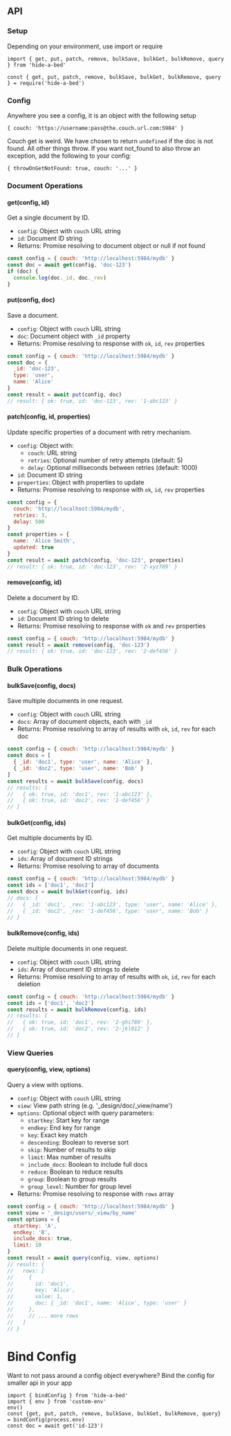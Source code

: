 API 
-------------

### Setup

Depending on your environment, use import or require

```
import { get, put, patch, remove, bulkSave, bulkGet, bulkRemove, query } from 'hide-a-bed'
```
```
const { get, put, patch, remove, bulkSave, bulkGet, bulkRemove, query } = require('hide-a-bed')
```

### Config

Anywhere you see a config, it is an object with the following setup

```
{ couch: 'https://username:pass@the.couch.url.com:5984' }
```
Couch get is weird. We have chosen to return ```undefined``` if the doc is not found. All other things throw. If you want 
not_found to also throw an exception, add the following to your config:

```
{ throwOnGetNotFound: true, couch: '...' }
```

### Document Operations


#### get(config, id)
Get a single document by ID.
- `config`: Object with `couch` URL string
- `id`: Document ID string
- Returns: Promise resolving to document object or null if not found

```javascript
const config = { couch: 'http://localhost:5984/mydb' }
const doc = await get(config, 'doc-123')
if (doc) {
  console.log(doc._id, doc._rev)
}
```

#### put(config, doc) 
Save a document.
- `config`: Object with `couch` URL string
- `doc`: Document object with `_id` property
- Returns: Promise resolving to response with `ok`, `id`, `rev` properties

```javascript
const config = { couch: 'http://localhost:5984/mydb' }
const doc = { 
  _id: 'doc-123',
  type: 'user',
  name: 'Alice'
}
const result = await put(config, doc)
// result: { ok: true, id: 'doc-123', rev: '1-abc123' }
```

#### patch(config, id, properties)
Update specific properties of a document with retry mechanism.
- `config`: Object with:
  - `couch`: URL string
  - `retries`: Optional number of retry attempts (default: 5)
  - `delay`: Optional milliseconds between retries (default: 1000)
- `id`: Document ID string
- `properties`: Object with properties to update
- Returns: Promise resolving to response with `ok`, `id`, `rev` properties

```javascript
const config = { 
  couch: 'http://localhost:5984/mydb',
  retries: 3,
  delay: 500
}
const properties = { 
  name: 'Alice Smith',
  updated: true
}
const result = await patch(config, 'doc-123', properties)
// result: { ok: true, id: 'doc-123', rev: '2-xyz789' }
```

#### remove(config, id)
Delete a document by ID.
- `config`: Object with `couch` URL string
- `id`: Document ID string to delete
- Returns: Promise resolving to response with `ok` and `rev` properties

```javascript
const config = { couch: 'http://localhost:5984/mydb' }
const result = await remove(config, 'doc-123')
// result: { ok: true, id: 'doc-123', rev: '2-def456' }
```

### Bulk Operations

#### bulkSave(config, docs)
Save multiple documents in one request.
- `config`: Object with `couch` URL string
- `docs`: Array of document objects, each with `_id`
- Returns: Promise resolving to array of results with `ok`, `id`, `rev` for each doc

```javascript
const config = { couch: 'http://localhost:5984/mydb' }
const docs = [
  { _id: 'doc1', type: 'user', name: 'Alice' },
  { _id: 'doc2', type: 'user', name: 'Bob' }
]
const results = await bulkSave(config, docs)
// results: [
//   { ok: true, id: 'doc1', rev: '1-abc123' },
//   { ok: true, id: 'doc2', rev: '1-def456' }
// ]
```

#### bulkGet(config, ids)
Get multiple documents by ID.
- `config`: Object with `couch` URL string
- `ids`: Array of document ID strings
- Returns: Promise resolving to array of documents

```javascript
const config = { couch: 'http://localhost:5984/mydb' }
const ids = ['doc1', 'doc2']
const docs = await bulkGet(config, ids)
// docs: [
//   { _id: 'doc1', _rev: '1-abc123', type: 'user', name: 'Alice' },
//   { _id: 'doc2', _rev: '1-def456', type: 'user', name: 'Bob' }
// ]
```

#### bulkRemove(config, ids)
Delete multiple documents in one request.
- `config`: Object with `couch` URL string
- `ids`: Array of document ID strings to delete
- Returns: Promise resolving to array of results with `ok`, `id`, `rev` for each deletion

```javascript
const config = { couch: 'http://localhost:5984/mydb' }
const ids = ['doc1', 'doc2']
const results = await bulkRemove(config, ids)
// results: [
//   { ok: true, id: 'doc1', rev: '2-ghi789' },
//   { ok: true, id: 'doc2', rev: '2-jkl012' }
// ]
```

### View Queries

#### query(config, view, options)
Query a view with options.
- `config`: Object with `couch` URL string
- `view`: View path string (e.g. '_design/doc/_view/name')
- `options`: Optional object with query parameters:
  - `startkey`: Start key for range
  - `endkey`: End key for range
  - `key`: Exact key match
  - `descending`: Boolean to reverse sort
  - `skip`: Number of results to skip
  - `limit`: Max number of results
  - `include_docs`: Boolean to include full docs
  - `reduce`: Boolean to reduce results
  - `group`: Boolean to group results
  - `group_level`: Number for group level
- Returns: Promise resolving to response with `rows` array

```javascript
const config = { couch: 'http://localhost:5984/mydb' }
const view = '_design/users/_view/by_name'
const options = {
  startkey: 'A',
  endkey: 'B',
  include_docs: true,
  limit: 10
}
const result = await query(config, view, options)
// result: {
//   rows: [
//     { 
//       id: 'doc1',
//       key: 'Alice',
//       value: 1,
//       doc: { _id: 'doc1', name: 'Alice', type: 'user' }
//     },
//     // ... more rows
//   ]
// }
```

Bind Config
============

Want to not pass around a config object everywhere? Bind the config for smaller api in your app

```
import { bindConfig } from 'hide-a-bed'
import { env } from 'custom-env'
env()
const {get, put, patch, remove, bulkSave, bulkGet, bulkRemove, query} = bindConfig(process.env)
const doc = await get('id-123')
```

